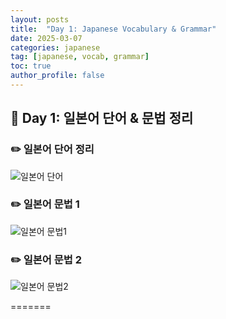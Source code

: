```yaml
---
layout: posts
title:  "Day 1: Japanese Vocabulary & Grammar"
date: 2025-03-07
categories: japanese
tag: [japanese, vocab, grammar]
toc: true
author_profile: false
---
```


## 📌 Day 1: 일본어 단어 & 문법 정리

### ✏️ 일본어 단어 정리
![일본어 단어](/assets/images/japanese/word1.jpg)

### ✏️ 일본어 문법 1
![일본어 문법1](/assets/images/japanese/grammer1.jpg)

### ✏️ 일본어 문법 2
![일본어 문법2](/assets/images/japanese/grammer1.1.jpg)

=======

